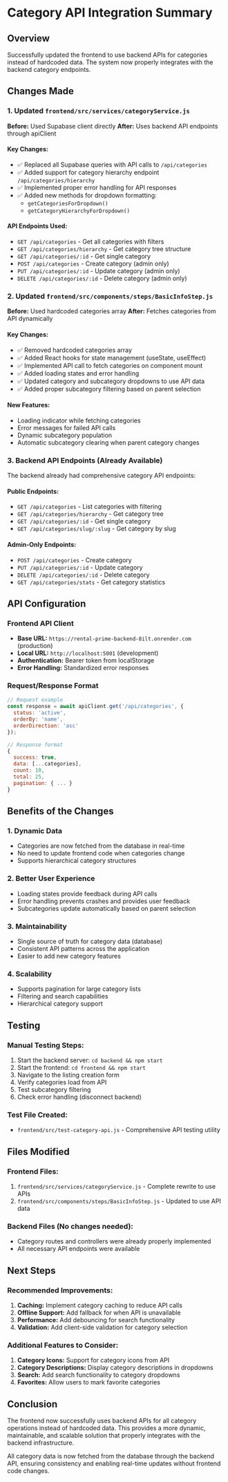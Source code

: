 # Category API Integration Summary

## Overview
Successfully updated the frontend to use backend APIs for categories instead of hardcoded data. The system now properly integrates with the backend category endpoints.

## Changes Made

### 1. Updated `frontend/src/services/categoryService.js`
**Before:** Used Supabase client directly
**After:** Uses backend API endpoints through apiClient

#### Key Changes:
- ✅ Replaced all Supabase queries with API calls to `/api/categories`
- ✅ Added support for category hierarchy endpoint `/api/categories/hierarchy`
- ✅ Implemented proper error handling for API responses
- ✅ Added new methods for dropdown formatting:
  - `getCategoriesForDropdown()`
  - `getCategoryHierarchyForDropdown()`

#### API Endpoints Used:
- `GET /api/categories` - Get all categories with filters
- `GET /api/categories/hierarchy` - Get category tree structure
- `GET /api/categories/:id` - Get single category
- `POST /api/categories` - Create category (admin only)
- `PUT /api/categories/:id` - Update category (admin only)
- `DELETE /api/categories/:id` - Delete category (admin only)

### 2. Updated `frontend/src/components/steps/BasicInfoStep.js`
**Before:** Used hardcoded categories array
**After:** Fetches categories from API dynamically

#### Key Changes:
- ✅ Removed hardcoded categories array
- ✅ Added React hooks for state management (useState, useEffect)
- ✅ Implemented API call to fetch categories on component mount
- ✅ Added loading states and error handling
- ✅ Updated category and subcategory dropdowns to use API data
- ✅ Added proper subcategory filtering based on parent selection

#### New Features:
- Loading indicator while fetching categories
- Error messages for failed API calls
- Dynamic subcategory population
- Automatic subcategory clearing when parent category changes

### 3. Backend API Endpoints (Already Available)
The backend already had comprehensive category API endpoints:

#### Public Endpoints:
- `GET /api/categories` - List categories with filtering
- `GET /api/categories/hierarchy` - Get category tree
- `GET /api/categories/:id` - Get single category
- `GET /api/categories/slug/:slug` - Get category by slug

#### Admin-Only Endpoints:
- `POST /api/categories` - Create category
- `PUT /api/categories/:id` - Update category
- `DELETE /api/categories/:id` - Delete category
- `GET /api/categories/stats` - Get category statistics

## API Configuration

### Frontend API Client
- **Base URL:** `https://rental-prime-backend-8ilt.onrender.com` (production)
- **Local URL:** `http://localhost:5001` (development)
- **Authentication:** Bearer token from localStorage
- **Error Handling:** Standardized error responses

### Request/Response Format
```javascript
// Request example
const response = await apiClient.get('/api/categories', {
  status: 'active',
  orderBy: 'name',
  orderDirection: 'asc'
});

// Response format
{
  success: true,
  data: [...categories],
  count: 10,
  total: 25,
  pagination: { ... }
}
```

## Benefits of the Changes

### 1. Dynamic Data
- Categories are now fetched from the database in real-time
- No need to update frontend code when categories change
- Supports hierarchical category structures

### 2. Better User Experience
- Loading states provide feedback during API calls
- Error handling prevents crashes and provides user feedback
- Subcategories update automatically based on parent selection

### 3. Maintainability
- Single source of truth for category data (database)
- Consistent API patterns across the application
- Easier to add new category features

### 4. Scalability
- Supports pagination for large category lists
- Filtering and search capabilities
- Hierarchical category support

## Testing

### Manual Testing Steps:
1. Start the backend server: `cd backend && npm start`
2. Start the frontend: `cd frontend && npm start`
3. Navigate to the listing creation form
4. Verify categories load from API
5. Test subcategory filtering
6. Check error handling (disconnect backend)

### Test File Created:
- `frontend/src/test-category-api.js` - Comprehensive API testing utility

## Files Modified

### Frontend Files:
1. `frontend/src/services/categoryService.js` - Complete rewrite to use APIs
2. `frontend/src/components/steps/BasicInfoStep.js` - Updated to use API data

### Backend Files (No changes needed):
- Category routes and controllers were already properly implemented
- All necessary API endpoints were available

## Next Steps

### Recommended Improvements:
1. **Caching:** Implement category caching to reduce API calls
2. **Offline Support:** Add fallback for when API is unavailable
3. **Performance:** Add debouncing for search functionality
4. **Validation:** Add client-side validation for category selection

### Additional Features to Consider:
1. **Category Icons:** Support for category icons from API
2. **Category Descriptions:** Display category descriptions in dropdowns
3. **Search:** Add search functionality to category dropdowns
4. **Favorites:** Allow users to mark favorite categories

## Conclusion

The frontend now successfully uses backend APIs for all category operations instead of hardcoded data. This provides a more dynamic, maintainable, and scalable solution that properly integrates with the backend infrastructure.

All category data is now fetched from the database through the backend API, ensuring consistency and enabling real-time updates without frontend code changes.
